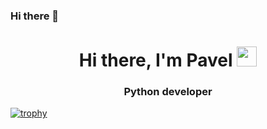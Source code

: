 ### Hi there 👋

<h1 align="center">Hi there, I'm Pavel</a> 
<img src="https://github.com/blackcater/blackcater/raw/main/images/Hi.gif" height="32"/></h1>
<h3 align="center">Python developer</h3>

[![trophy](https://github-profile-trophy.vercel.app/?username=ryo-ma)](https://github.com/ryo-ma/github-profile-trophy)
